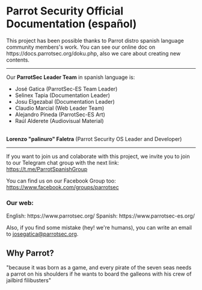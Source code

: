 <h1>Parrot Security Official Documentation (español)</h1>
This project has been possible thanks to Parrot distro spanish language community members's work.
You can see our online doc on https://docs.parrotsec.org/doku.php, also we care about creating new contents.

<hr>

Our <b>ParrotSec Leader Team</b>  in spanish language is:
- José Gatica (ParrotSec-ES Team Leader)
- Selinex Tapia (Documentation Leader)
- Josu Elgezabal (Documentation Leader)
- Claudio Marcial (Web Leader Team)
- Alejandro Pineda (ParrotSec-ES Art)
- Raúl Alderete (Audiovisual Material)
<br>
<b>Lorenzo "palinuro" Faletra</b> (Parrot Security OS Leader and Developer)

<hr>

If you want to join us and colaborate with this project, we invite you to join to our Telegram chat group with the next link: https://t.me/ParrotSpanishGroup

You can find us on our Facebook Group too: https://www.facebook.com/groups/parrotsec

<h3>Our web:</h3>
English: https://www.parrotsec.org/
Spanish: https://www.parrotsec-es.org/

Also, if you find some mistake (hey! we're humans), you can write an email to josegatica@parrotsec.org.

<h2>Why Parrot?</h2>

"because it was born as a game, and every pirate of the seven seas needs a parrot on his shoulders if he wants to board the galleons with his crew of jailbird filibusters"
